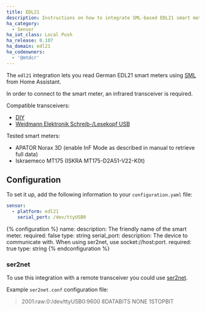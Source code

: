 ```yaml
---
title: EDL21
description: Instructions on how to integrate SML-based EDL21 smart meters into Home Assistant.
ha_category:
  - Sensor
ha_iot_class: Local Push
ha_release: 0.107
ha_domain: edl21
ha_codeowners:
  - '@mtdcr'
---
```


The `edl21` integration lets you read German EDL21 smart meters using [SML](https://de.wikipedia.org/wiki/Smart_Message_Language) from Home Assistant.

In order to connect to the smart meter, an infrared transceiver is required.

Compatible transceivers:

- [DIY](https://wiki.volkszaehler.org/hardware/controllers/ir-schreib-lesekopf-rs232-ausgang)
- [Weidmann Elektronik Schreib-/Lesekopf USB](https://shop.weidmann-elektronik.de/index.php?page=product&info=24)

Tested smart meters:

- APATOR Norax 3D (enable InF Mode as described in manual to retrieve full data)
- Iskraemeco MT175 (ISKRA MT175-D2A51-V22-K0t)

## Configuration

To set it up, add the following information to your `configuration.yaml` file:

```yaml
sensor:
  - platform: edl21
    serial_port: /dev/ttyUSB0
```

{% configuration %}
name:
  description: The friendly name of the smart meter.
  required: false
  type: string
serial_port:
  description: The device to communicate with. When using ser2net, use socket://host:port.
  required: true
  type: string
{% endconfiguration %}

### ser2net

To use this integration with a remote transceiver you could use [ser2net](https://linux.die.net/man/8/ser2net).

Example `ser2net.conf` configuration file:

> 2001:raw:0:/dev/ttyUSB0:9600 8DATABITS NONE 1STOPBIT